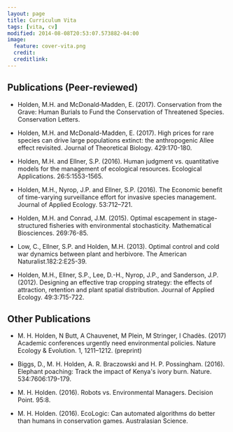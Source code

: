 ```yaml
---
layout: page
title: Curriculum Vita
tags: [vita, cv]
modified: 2014-08-08T20:53:07.573882-04:00
image:
  feature: cover-vita.png
  credit: 
  creditlink: 
---
```


## Publications (Peer-reviewed)

+ Holden, M.H. and McDonald‐Madden, E. (2017). Conservation from the Grave: Human Burials to Fund the Conservation of Threatened Species. Conservation Letters.

+ Holden, M.H.  and McDonald-Madden, E. (2017). High prices for rare species can drive large populations extinct: the anthropogenic Allee effect revisited. Journal of Theoretical Biology. 429:170-180. 

+ Holden, M.H.  and Ellner, S.P. (2016). Human judgment vs. quantitative models for the management of ecological resources. Ecological Applications. 26:5:1553-1565. 

+ Holden, M.H., Nyrop, J.P. and Ellner, S.P. (2016). The Economic benefit of time-varying surveillance effort for invasive species management. Journal of Applied Ecology. 53:712–721.

+ Holden, M.H. and Conrad, J.M. (2015). Optimal escapement in stage-structured fisheries with environmental stochasticity. Mathematical Biosciences. 269:76-85.  

+ Low, C., Ellner, S.P. and Holden, M.H. (2013). Optimal control and cold war dynamics between plant and herbivore. The American Naturalist.182:2:E25-39. 

+ Holden, M.H., Ellner, S.P., Lee, D.-H., Nyrop, J.P., and Sanderson, J.P. (2012). Designing an effective trap cropping strategy: the effects of attraction, retention and plant spatial distribution. Journal of Applied Ecology. 49:3:715-722. 


## Other Publications 

+ M. H. Holden, N Butt, A Chauvenet, M Plein, M Stringer, I Chadès. (2017) Academic conferences urgently need environmental policies. Nature Ecology & Evolution. 1, 1211–1212. (preprint)

+ Biggs, D.,  M. H. Holden,  A. R. Braczowski and H. P. Possingham.  (2016). Elephant poaching: Track the impact of Kenya's ivory burn. Nature. 534:7606:179-179.

+ M. H. Holden. (2016). Robots vs. Environmental Managers.  Decision Point. 95:8.

+ M. H. Holden. (2016). EcoLogic: Can automated algorithms do better than humans in conservation games.  Australasian Science.

